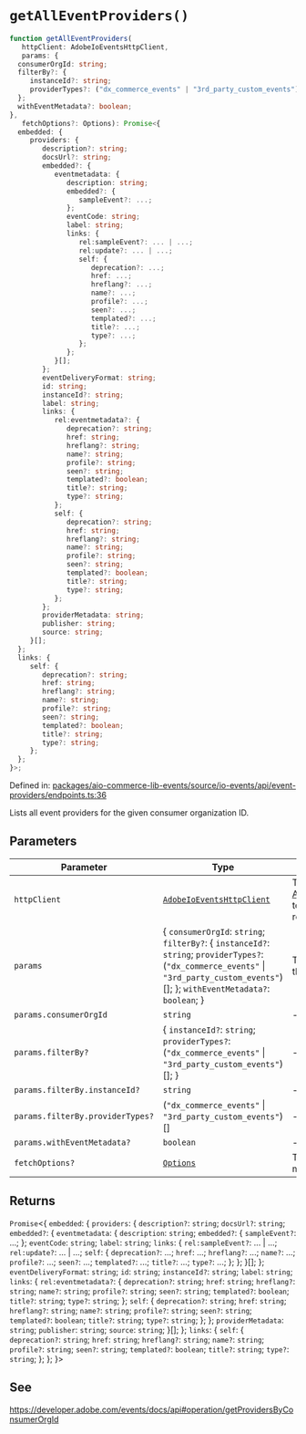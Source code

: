 # `getAllEventProviders()`

```ts
function getAllEventProviders(
   httpClient: AdobeIoEventsHttpClient,
   params: {
  consumerOrgId: string;
  filterBy?: {
     instanceId?: string;
     providerTypes?: ("dx_commerce_events" | "3rd_party_custom_events")[];
  };
  withEventMetadata?: boolean;
},
   fetchOptions?: Options): Promise<{
  embedded: {
     providers: {
        description?: string;
        docsUrl?: string;
        embedded?: {
           eventmetadata: {
              description: string;
              embedded?: {
                 sampleEvent?: ...;
              };
              eventCode: string;
              label: string;
              links: {
                 rel:sampleEvent?: ... | ...;
                 rel:update?: ... | ...;
                 self: {
                    deprecation?: ...;
                    href: ...;
                    hreflang?: ...;
                    name?: ...;
                    profile?: ...;
                    seen?: ...;
                    templated?: ...;
                    title?: ...;
                    type?: ...;
                 };
              };
           }[];
        };
        eventDeliveryFormat: string;
        id: string;
        instanceId?: string;
        label: string;
        links: {
           rel:eventmetadata?: {
              deprecation?: string;
              href: string;
              hreflang?: string;
              name?: string;
              profile?: string;
              seen?: string;
              templated?: boolean;
              title?: string;
              type?: string;
           };
           self: {
              deprecation?: string;
              href: string;
              hreflang?: string;
              name?: string;
              profile?: string;
              seen?: string;
              templated?: boolean;
              title?: string;
              type?: string;
           };
        };
        providerMetadata: string;
        publisher: string;
        source: string;
     }[];
  };
  links: {
     self: {
        deprecation?: string;
        href: string;
        hreflang?: string;
        name?: string;
        profile?: string;
        seen?: string;
        templated?: boolean;
        title?: string;
        type?: string;
     };
  };
}>;
```

Defined in: [packages/aio-commerce-lib-events/source/io-events/api/event-providers/endpoints.ts:36](https://github.com/adobe/aio-commerce-sdk/blob/5a56cf6f89369fbe4cacf586ea1b3d08993680a9/packages/aio-commerce-lib-events/source/io-events/api/event-providers/endpoints.ts#L36)

Lists all event providers for the given consumer organization ID.

## Parameters

| Parameter                        | Type                                                                                                                                                                                        | Description                                                                                                                                                                                                |
| -------------------------------- | ------------------------------------------------------------------------------------------------------------------------------------------------------------------------------------------- | ---------------------------------------------------------------------------------------------------------------------------------------------------------------------------------------------------------- |
| `httpClient`                     | [`AdobeIoEventsHttpClient`](https://github.com/adobe/aio-commerce-sdk/blob/main/packages-private/aio-commerce-lib-api/docs/api-reference/classes/AdobeIoEventsHttpClient.md)                | The [AdobeIoEventsHttpClient](https://github.com/adobe/aio-commerce-sdk/blob/main/packages-private/aio-commerce-lib-api/docs/api-reference/classes/AdobeIoEventsHttpClient.md) to use to make the request. |
| `params`                         | \{ `consumerOrgId`: `string`; `filterBy?`: \{ `instanceId?`: `string`; `providerTypes?`: (`"dx_commerce_events"` \| `"3rd_party_custom_events"`)[]; \}; `withEventMetadata?`: `boolean`; \} | The parameters to list the event providers with.                                                                                                                                                           |
| `params.consumerOrgId`           | `string`                                                                                                                                                                                    | -                                                                                                                                                                                                          |
| `params.filterBy?`               | \{ `instanceId?`: `string`; `providerTypes?`: (`"dx_commerce_events"` \| `"3rd_party_custom_events"`)[]; \}                                                                                 | -                                                                                                                                                                                                          |
| `params.filterBy.instanceId?`    | `string`                                                                                                                                                                                    | -                                                                                                                                                                                                          |
| `params.filterBy.providerTypes?` | (`"dx_commerce_events"` \| `"3rd_party_custom_events"`)[]                                                                                                                                   | -                                                                                                                                                                                                          |
| `params.withEventMetadata?`      | `boolean`                                                                                                                                                                                   | -                                                                                                                                                                                                          |
| `fetchOptions?`                  | [`Options`](https://github.com/sindresorhus/ky?tab=readme-ov-file#options)                                                                                                                  | The [Options](https://github.com/sindresorhus/ky?tab=readme-ov-file#options) to use to make the request.                                                                                                   |

## Returns

`Promise`\<\{
`embedded`: \{
`providers`: \{
`description?`: `string`;
`docsUrl?`: `string`;
`embedded?`: \{
`eventmetadata`: \{
`description`: `string`;
`embedded?`: \{
`sampleEvent?`: ...;
\};
`eventCode`: `string`;
`label`: `string`;
`links`: \{
`rel:sampleEvent?`: ... \| ...;
`rel:update?`: ... \| ...;
`self`: \{
`deprecation?`: ...;
`href`: ...;
`hreflang?`: ...;
`name?`: ...;
`profile?`: ...;
`seen?`: ...;
`templated?`: ...;
`title?`: ...;
`type?`: ...;
\};
\};
\}[];
\};
`eventDeliveryFormat`: `string`;
`id`: `string`;
`instanceId?`: `string`;
`label`: `string`;
`links`: \{
`rel:eventmetadata?`: \{
`deprecation?`: `string`;
`href`: `string`;
`hreflang?`: `string`;
`name?`: `string`;
`profile?`: `string`;
`seen?`: `string`;
`templated?`: `boolean`;
`title?`: `string`;
`type?`: `string`;
\};
`self`: \{
`deprecation?`: `string`;
`href`: `string`;
`hreflang?`: `string`;
`name?`: `string`;
`profile?`: `string`;
`seen?`: `string`;
`templated?`: `boolean`;
`title?`: `string`;
`type?`: `string`;
\};
\};
`providerMetadata`: `string`;
`publisher`: `string`;
`source`: `string`;
\}[];
\};
`links`: \{
`self`: \{
`deprecation?`: `string`;
`href`: `string`;
`hreflang?`: `string`;
`name?`: `string`;
`profile?`: `string`;
`seen?`: `string`;
`templated?`: `boolean`;
`title?`: `string`;
`type?`: `string`;
\};
\};
\}\>

## See

https://developer.adobe.com/events/docs/api#operation/getProvidersByConsumerOrgId
